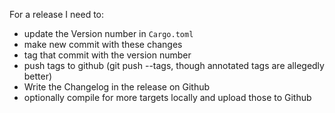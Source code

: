 For a release I need to:

- update the Version number in `Cargo.toml`
- make new commit with these changes
- tag that commit with the version number
- push tags to github (git push --tags, though annotated tags are allegedly better)
- Write the Changelog in the release on Github
- optionally compile for more targets locally and upload those to Github
